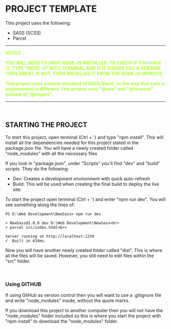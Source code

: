# **PROJECT TEMPLATE**
This project uses the following: 
 - SASS (SCSS)
 - Parcel


---------------------------------------------------------------------------------

<b style="color: greenyellow;">**NOTES**

YOU WILL NEED TO HAVE NODE.JS INSTALLED. TO CHECK IF YOU HAVE IT, TYPE "NODE -V" INTO TERMINAL AND IF IT SHOWS YOU A VERSION THEN GREAT. IF NOT, THEN INSTALLED IT FROM THE NODE.JS WEBSITE

This project uses a newer standard of SASS (Dart), so the way that sass is implemented is different. This project uses "@use" and "@forward" instead of "@import".</b>

---------------------------------------------------------------------------------
<br>

## **STARTING THE PROJECT**

To start this project, open terminal (Ctrl + ') and type "npm install". This will install all the dependencies needed for this project stated in the package.json file. You will have a newly created folder called "node_modules" with all the necessary files

If you look in "package.json", under "Scripts" you'll find "dev" and "build" scripts. They do the following:
 - Dev: Creates a development environment with quick auto-refresh
 - Build: This will be used when creating the final build to deploy the live site.

To start the project open terminal (Ctrl + ') and enter "npm run dev".  You will see something along the lines of: 

```
PS D:\Web Development\NewSass> npm run dev

> NewSass@1.0.0 dev D:\Web Development\NewSass<br>
> parcel src/index.html<br>

Server running at http://localhost:1234 
√  Built in 634ms.
```

Now you will have another newly created folder called "dist". This is where all the files will be saved. However, you still need to edit files within the "src" folder.

<br>

### **Using GITHUB** 
If using GitHub as version control then you will want to use a .gitignore file and write "node_modules" inside, without the quote marks. 

If you download this project to another computer then you will not have the "node_modules" folder included so this is where you start the project with "npm install" to download the "node_modules" folder.
